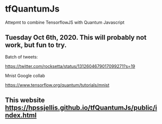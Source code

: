 # tfQuantumJs
Attepmt to combine TensorflowJS with Quantum Javascript



## Tuesday Oct 6th, 2020. This will probably not work, but fun to try.

Batch of tweets: 


https://twitter.com/rocksetta/status/1312604679017099271?s=19


Mnist Google collab

https://www.tensorflow.org/quantum/tutorials/mnist


## This website https://hpssjellis.github.io/tfQuantumJs/public/index.html  


